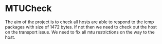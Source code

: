 # MTUCheck
The aim of the project is to check all hosts are able to respond to the icmp packages with size of 1472 bytes. 
If not then we need to check out the host on the transport issue. We need to fix all mtu restrictions on the way to the host.
